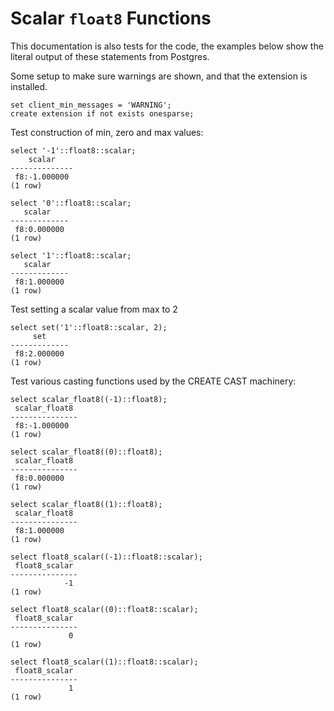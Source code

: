 # Scalar `float8` Functions

This documentation is also tests for the code, the examples below
show the literal output of these statements from Postgres.

Some setup to make sure warnings are shown, and that the extension
is installed.
``` postgres-console
set client_min_messages = 'WARNING';
create extension if not exists onesparse;
```
Test construction of min, zero and max values:
``` postgres-console
select '-1'::float8::scalar;
    scalar    
--------------
 f8:-1.000000
(1 row)

select '0'::float8::scalar;
   scalar    
-------------
 f8:0.000000
(1 row)

select '1'::float8::scalar;
   scalar    
-------------
 f8:1.000000
(1 row)

```
Test setting a scalar value from max to 2
``` postgres-console
select set('1'::float8::scalar, 2);
     set     
-------------
 f8:2.000000
(1 row)

```
Test various casting functions used by the CREATE CAST machinery:
``` postgres-console
select scalar_float8((-1)::float8);
 scalar_float8 
---------------
 f8:-1.000000
(1 row)

select scalar_float8((0)::float8);
 scalar_float8 
---------------
 f8:0.000000
(1 row)

select scalar_float8((1)::float8);
 scalar_float8 
---------------
 f8:1.000000
(1 row)

select float8_scalar((-1)::float8::scalar);
 float8_scalar 
---------------
            -1
(1 row)

select float8_scalar((0)::float8::scalar);
 float8_scalar 
---------------
             0
(1 row)

select float8_scalar((1)::float8::scalar);
 float8_scalar 
---------------
             1
(1 row)

```